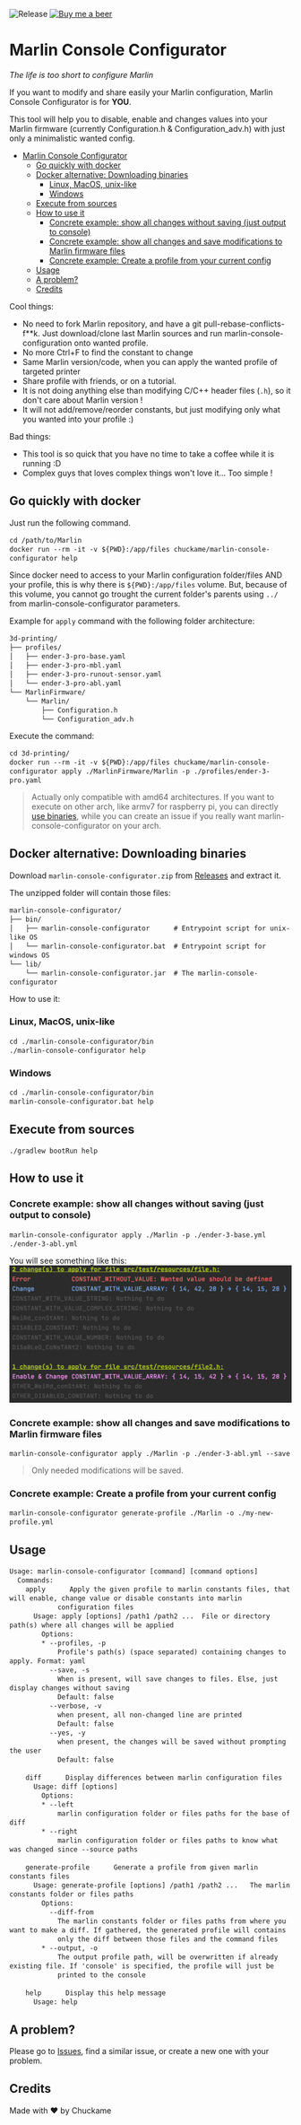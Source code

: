 ![Release](https://github.com/Chuckame/marlin-console-configurator/workflows/Release/badge.svg)
[![Buy me a beer](https://img.shields.io/badge/Donate-PayPal-green.svg)](https://www.paypal.com/cgi-bin/webscr?cmd=_donations&business=CQ6WPNYRBSWUU&item_name=Buy+me+a+beer&currency_code=EUR)

# Marlin Console Configurator

*The life is too short to configure Marlin*

If you want to modify and share easily your Marlin configuration, Marlin Console Configurator is for **YOU**. 

This tool will help you to disable, enable and changes values into your Marlin firmware (currently Configuration.h & Configuration_adv.h) with just only a minimalistic wanted config. 

- [Marlin Console Configurator](#marlin-console-configurator)
  * [Go quickly with docker](#go-quickly-with-docker)
  * [Docker alternative: Downloading binaries](#docker-alternative-downloading-binaries)
    + [Linux, MacOS, unix-like](#linux-macos-unix-like)
    + [Windows](#windows)
  * [Execute from sources](#execute-from-sources)
  * [How to use it](#how-to-use-it)
    + [Concrete example: show all changes without saving (just output to console)](#concrete-example-show-all-changes-without-saving-just-output-to-console)
    + [Concrete example: show all changes and save modifications to Marlin firmware files](#concrete-example-show-all-changes-and-save-modifications-to-marlin-firmware-files)
    + [Concrete example: Create a profile from your current config](#concrete-example-create-a-profile-from-your-current-config)
  * [Usage](#usage)
  * [A problem?](#a-problem)
  * [Credits](#credits)

Cool things:
- No need to fork Marlin repository, and have a git pull-rebase-conflicts-f**k. Just download/clone last Marlin sources and run marlin-console-configuration onto wanted profile.
- No more Ctrl+F to find the constant to change
- Same Marlin version/code, when you can apply the wanted profile of targeted printer
- Share profile with friends, or on a tutorial.
- It is not doing anything else than modifying C/C++ header files (`.h`), so it don't care about Marlin version !
- It will not add/remove/reorder constants, but just modifying only what you wanted into your profile :)

Bad things:
- This tool is so quick that you have no time to take a coffee while it is running :D
- Complex guys that loves complex things won't love it... Too simple !


## Go quickly with docker
Just run the following command.

```shell script
cd /path/to/Marlin
docker run --rm -it -v ${PWD}:/app/files chuckame/marlin-console-configurator help
```

Since docker need to access to your Marlin configuration folder/files AND your profile, this is why there is `${PWD}:/app/files` volume.
But, because of this volume, you cannot go trought the current folder's parents using `../` from marlin-console-configurator parameters.

Example for `apply` command with the following folder architecture:
```
3d-printing/
├── profiles/
│   ├── ender-3-pro-base.yaml
│   ├── ender-3-pro-mbl.yaml
│   ├── ender-3-pro-runout-sensor.yaml
│   └── ender-3-pro-abl.yaml
└── MarlinFirmware/
    └── Marlin/
        ├── Configuration.h
        └── Configuration_adv.h
```
Execute the command:
```shell script
cd 3d-printing/
docker run --rm -it -v ${PWD}:/app/files chuckame/marlin-console-configurator apply ./MarlinFirmware/Marlin -p ./profiles/ender-3-pro.yaml
```

> Actually only compatible with amd64 architectures. If you want to execute on other arch, like armv7 for raspberry pi, you can directly [use binaries](#downloading-binaries), while you can create an issue if you really want marlin-console-configurator on your arch.

## Docker alternative: Downloading binaries
Download `marlin-console-configurator.zip` from [Releases](https://github.com/Chuckame/marlin-console-configurator/releases) and extract it.

The unzipped folder will contain those files:
```
marlin-console-configurator/
├── bin/
│   ├── marlin-console-configurator      # Entrypoint script for unix-like OS
│   └── marlin-console-configurator.bat  # Entrypoint script for windows OS
└── lib/
    └── marlin-console-configurator.jar  # The marlin-console-configurator
```

How to use it:

### Linux, MacOS, unix-like
```shell script
cd ./marlin-console-configurator/bin
./marlin-console-configurator help
```

### Windows
```shell script
cd ./marlin-console-configurator/bin
marlin-console-configurator.bat help
```

## Execute from sources
```shell script
./gradlew bootRun help
```

## How to use it

### Concrete example: show all changes without saving (just output to console)
```shell script
marlin-console-configurator apply ./Marlin -p ./ender-3-base.yml ./ender-3-abl.yml
```
You will see something like this:
![apply-without-saving](docs/images/apply-without-saving.png)


### Concrete example: show all changes and save modifications to Marlin firmware files
```shell script
marlin-console-configurator apply ./Marlin -p ./ender-3-abl.yml --save
```
> Only needed modifications will be saved.

### Concrete example: Create a profile from your current config
```shell script
marlin-console-configurator generate-profile ./Marlin -o ./my-new-profile.yml
``` 

## Usage

```
Usage: marlin-console-configurator [command] [command options]
  Commands:
    apply      Apply the given profile to marlin constants files, that will enable, change value or disable constants into marlin 
            configuration files
      Usage: apply [options] /path1 /path2 ...	File or directory path(s) where all changes will be applied
        Options:
        * --profiles, -p
            Profile's path(s) (space separated) containing changes to apply. Format: yaml
          --save, -s
            When is present, will save changes to files. Else, just display changes without saving
            Default: false
          --verbose, -v
            when present, all non-changed line are printed
            Default: false
          --yes, -y
            when present, the changes will be saved without prompting the user
            Default: false

    diff      Display differences between marlin configuration files
      Usage: diff [options]
        Options:
        * --left
            marlin configuration folder or files paths for the base of diff
        * --right
            marlin configuration folder or files paths to know what was changed since --source paths

    generate-profile      Generate a profile from given marlin constants files
      Usage: generate-profile [options] /path1 /path2 ...	The marlin constants folder or files paths
        Options:
          --diff-from
            The marlin constants folder or files paths from where you want to make a diff. If gathered, the generated profile will contains 
            only the diff between those files and the command files
        * --output, -o
            The output profile path, will be overwritten if already existing file. If 'console' is specified, the profile will just be 
            printed to the console

    help      Display this help message
      Usage: help
```

## A problem? 
Please go to [Issues](/issues), find a similar issue, or create a new one with your problem. 

## Credits
Made with :heart: by Chuckame
